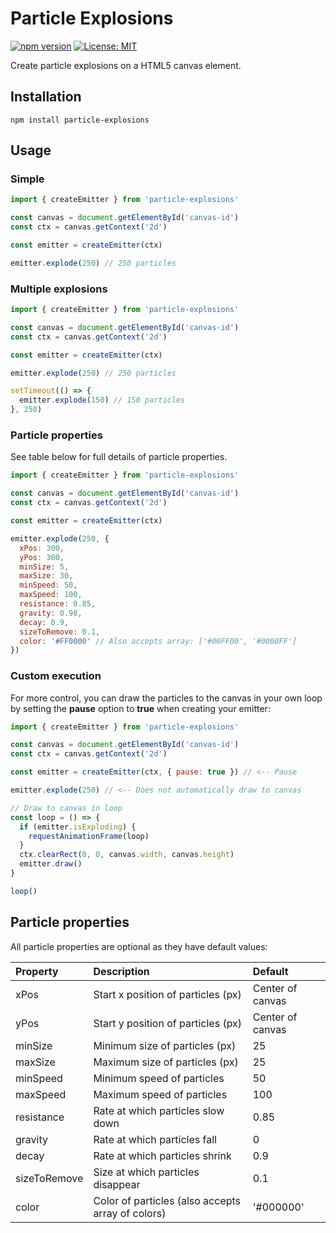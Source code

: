 # Particle Explosions

[![npm version](https://badge.fury.io/js/particle-explosions.svg)](https://badge.fury.io/js/particle-explosions)
[![License: MIT](https://img.shields.io/badge/License-MIT-yellow.svg)](https://opensource.org/licenses/MIT)

Create particle explosions on a HTML5 canvas element.

## Installation

```
npm install particle-explosions
```

## Usage

### Simple

```javascript
import { createEmitter } from 'particle-explosions'

const canvas = document.getElementById('canvas-id')
const ctx = canvas.getContext('2d')

const emitter = createEmitter(ctx)

emitter.explode(250) // 250 particles
```

### Multiple explosions

```javascript
import { createEmitter } from 'particle-explosions'

const canvas = document.getElementById('canvas-id')
const ctx = canvas.getContext('2d')

const emitter = createEmitter(ctx)

emitter.explode(250) // 250 particles

setTimeout(() => {
  emitter.explode(150) // 150 particles
}, 250)
```

### Particle properties

See table below for full details of particle properties.

```javascript
import { createEmitter } from 'particle-explosions'

const canvas = document.getElementById('canvas-id')
const ctx = canvas.getContext('2d')

const emitter = createEmitter(ctx)

emitter.explode(250, {
  xPos: 300,
  yPos: 300,
  minSize: 5,
  maxSize: 30,
  minSpeed: 50,
  maxSpeed: 100,
  resistance: 0.85,
  gravity: 0.98,
  decay: 0.9,
  sizeToRemove: 0.1,
  color: '#FF0000' // Also accepts array: ['#00FF00', '#0000FF']
})
```

### Custom execution

For more control, you can draw the particles to the canvas in your own loop by setting the **pause** option to **true** when creating your emitter:

```javascript
import { createEmitter } from 'particle-explosions'

const canvas = document.getElementById('canvas-id')
const ctx = canvas.getContext('2d')

const emitter = createEmitter(ctx, { pause: true }) // <-- Pause

emitter.explode(250) // <-- Does not automatically draw to canvas

// Draw to canvas in loop
const loop = () => {
  if (emitter.isExploding) {
    requestAnimationFrame(loop)
  }
  ctx.clearRect(0, 0, canvas.width, canvas.height)
  emitter.draw()
}

loop()
```

## Particle properties

All particle properties are optional as they have default values:

| Property     | Description                                       | Default          |
| :----------- | :------------------------------------------------ | :--------------- |
| xPos         | Start x position of particles (px)                | Center of canvas |
| yPos         | Start y position of particles (px)                | Center of canvas |
| minSize      | Minimum size of particles (px)                    | 25               |
| maxSize      | Maximum size of particles (px)                    | 25               |
| minSpeed     | Minimum speed of particles                        | 50               |
| maxSpeed     | Maximum speed of particles                        | 100              |
| resistance   | Rate at which particles slow down                 | 0.85             |
| gravity      | Rate at which particles fall                      | 0                |
| decay        | Rate at which particles shrink                    | 0.9              |
| sizeToRemove | Size at which particles disappear                 | 0.1              |
| color        | Color of particles (also accepts array of colors) | '#000000'        |
